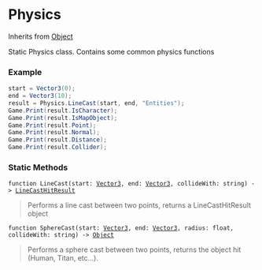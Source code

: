 # Physics
Inherits from [Object](../objects/Object.md)

Static Physics class. Contains some common physics functions

### Example
```csharp
start = Vector3(0);
end = Vector3(10);
result = Physics.LineCast(start, end, "Entities");
Game.Print(result.IsCharacter);
Game.Print(result.IsMapObject);
Game.Print(result.Point);
Game.Print(result.Normal);
Game.Print(result.Distance);
Game.Print(result.Collider);
```
### Static Methods
<pre class="language-typescript"><code class="lang-typescript">function LineCast(start: <a data-footnote-ref href="#user-content-fn-37">Vector3</a>, end: <a data-footnote-ref href="#user-content-fn-37">Vector3</a>, collideWith: string) -> <a data-footnote-ref href="#user-content-fn-12">LineCastHitResult</a></code></pre>
> Performs a line cast between two points, returns a LineCastHitResult object
> 
<pre class="language-typescript"><code class="lang-typescript">function SphereCast(start: <a data-footnote-ref href="#user-content-fn-37">Vector3</a>, end: <a data-footnote-ref href="#user-content-fn-37">Vector3</a>, radius: float, collideWith: string) -> <a data-footnote-ref href="#user-content-fn-38">Object</a></code></pre>
> Performs a sphere cast between two points, returns the object hit (Human, Titan, etc...).
> 

[^0]: [Camera](../static/Camera.md)
[^1]: [Character](../objects/Character.md)
[^2]: [Collider](../objects/Collider.md)
[^3]: [Collision](../objects/Collision.md)
[^4]: [Color](../objects/Color.md)
[^5]: [Convert](../static/Convert.md)
[^6]: [Cutscene](../static/Cutscene.md)
[^7]: [Dict](../objects/Dict.md)
[^8]: [Game](../static/Game.md)
[^9]: [Human](../objects/Human.md)
[^10]: [Input](../static/Input.md)
[^11]: [Json](../static/Json.md)
[^12]: [LineCastHitResult](../objects/LineCastHitResult.md)
[^13]: [LineRenderer](../objects/LineRenderer.md)
[^14]: [List](../objects/List.md)
[^15]: [Locale](../objects/Locale.md)
[^16]: [Map](../static/Map.md)
[^17]: [MapObject](../objects/MapObject.md)
[^18]: [MapTargetable](../objects/MapTargetable.md)
[^19]: [Math](../static/Math.md)
[^20]: [Network](../static/Network.md)
[^21]: [NetworkView](../objects/NetworkView.md)
[^22]: [PersistentData](../static/PersistentData.md)
[^23]: [Physics](../static/Physics.md)
[^24]: [Player](../objects/Player.md)
[^25]: [Quaternion](../objects/Quaternion.md)
[^26]: [Random](../objects/Random.md)
[^27]: [Range](../objects/Range.md)
[^28]: [RoomData](../static/RoomData.md)
[^29]: [Set](../objects/Set.md)
[^30]: [Shifter](../objects/Shifter.md)
[^31]: [String](../static/String.md)
[^32]: [Time](../static/Time.md)
[^33]: [Titan](../objects/Titan.md)
[^34]: [Transform](../objects/Transform.md)
[^35]: [UI](../static/UI.md)
[^36]: [Vector2](../objects/Vector2.md)
[^37]: [Vector3](../objects/Vector3.md)
[^38]: [Object](../objects/Object.md)
[^39]: [Component](../objects/Component.md)
